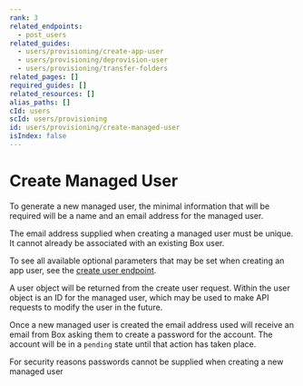 ```yaml
---
rank: 3
related_endpoints:
  - post_users
related_guides:
  - users/provisioning/create-app-user
  - users/provisioning/deprovision-user
  - users/provisioning/transfer-folders
related_pages: []
required_guides: []
related_resources: []
alias_paths: []
cId: users
scId: users/provisioning
id: users/provisioning/create-managed-user
isIndex: false
---
```


# Create Managed User

To generate a new managed user, the minimal information that will be required
will be a name and an email address for the managed user.

<Message type='notice'>

The email address supplied when creating a managed user must be unique. It
cannot already be associated with an existing Box user.

</Message>

<Samples id='post_users' >

</Samples>

To see all available optional parameters that may be set when creating an app
user, see the [create user endpoint](endpoint://post-users).

A user object will be returned from the create user request. Within the user
object is an ID for the managed user, which may be used to make API requests to
modify the user in the future.

Once a new managed user is created the email address used will receive an email
from Box asking them to create a password for the account. The account will be
in a `pending` state until that action has taken place.

<Message type='notice'>

  For security reasons passwords cannot be supplied when creating a new managed
  user

</Message>
